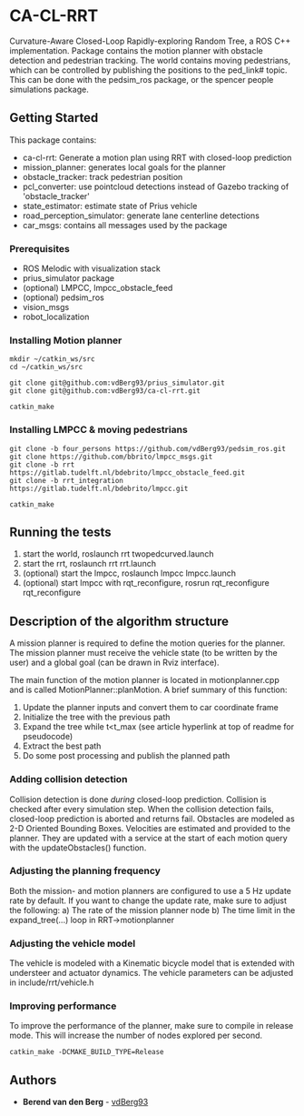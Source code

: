 # CA-CL-RRT
Curvature-Aware Closed-Loop Rapidly-exploring Random Tree, a ROS C++ implementation.
Package contains the motion planner with obstacle detection and pedestrian tracking.
The world contains moving pedestrians, which can be controlled by publishing the positions to the ped_link# topic.
This can be done with the pedsim_ros package, or the spencer people simulations package.

## Getting Started
This package contains:
* ca-cl-rrt: Generate a motion plan using RRT with closed-loop prediction
* mission_planner: generates local goals for the planner
* obstacle_tracker: track pedestrian position
* pcl_converter: use pointcloud detections instead of Gazebo tracking of 'obstacle_tracker'
* state_estimator: estimate state of Prius vehicle
* road_perception_simulator: generate lane centerline detections
* car_msgs: contains all messages used by the package

### Prerequisites

* ROS Melodic with visualization stack
* prius_simulator package
* (optional) LMPCC, lmpcc_obstacle_feed
* (optional) pedsim_ros
* vision_msgs
* robot_localization

### Installing Motion planner

```
mkdir ~/catkin_ws/src
cd ~/catkin_ws/src

git clone git@github.com:vdBerg93/prius_simulator.git
git clone git@github.com:vdBerg93/ca-cl-rrt.git

catkin_make
```
### Installing LMPCC & moving pedestrians

```
git clone -b four_persons https://github.com/vdBerg93/pedsim_ros.git
git clone https://github.com/bbrito/lmpcc_msgs.git
git clone -b rrt https://gitlab.tudelft.nl/bdebrito/lmpcc_obstacle_feed.git 
git clone -b rrt_integration https://gitlab.tudelft.nl/bdebrito/lmpcc.git

catkin_make
```
## Running the tests
1. start the world, roslaunch rrt twopedcurved.launch
2. start the rrt, roslaunch rrt rrt.launch
3. (optional) start the lmpcc, roslaunch lmpcc lmpcc.launch
4. (optional) start lmpcc with rqt_reconfigure, rosrun rqt_reconfigure rqt_reconfigure


## Description of the algorithm structure
A mission planner is required to define the motion queries for the planner. The mission planner must receive the vehicle state (to be written by the user) and a global goal (can be drawn in Rviz interface). 

The main function of the motion planner is located in motionplanner.cpp and is called MotionPlanner::planMotion. A brief summary of this function:
1. Update the planner inputs and convert them to car coordinate frame
2. Initialize the tree with the previous path
3. Expand the tree while t<t_max (see article hyperlink at top of readme for pseudocode)
4. Extract the best path
5. Do some post processing and publish the planned path


### Adding collision detection
Collision detection is done *during* closed-loop prediction. Collision is checked after every simulation step. When the collision detection fails, closed-loop prediction is aborted and returns fail.
Obstacles are modeled as 2-D Oriented Bounding Boxes. Velocities are estimated and provided to the planner.
They are updated with a service at the start of each motion query with the updateObstacles() function. 


### Adjusting the planning frequency
Both the mission- and motion planners are configured to use a 5 Hz update rate by default. 
If you want to change the update rate, make sure to adjust the following:
a) The rate of the mission planner node
b) The time limit in the expand_tree(...) loop in RRT->motionplanner

### Adjusting the vehicle model
The vehicle is modeled with a Kinematic bicycle model that is extended with understeer and actuator dynamics. The vehicle parameters can be adjusted in include/rrt/vehicle.h

### Improving performance
To improve the performance of the planner, make sure to compile in release mode.
This will increase the number of nodes explored per second.
```
catkin_make -DCMAKE_BUILD_TYPE=Release
```
## Authors

* **Berend van den Berg** - [vdBerg93](https://github.com/vdBerg93)

